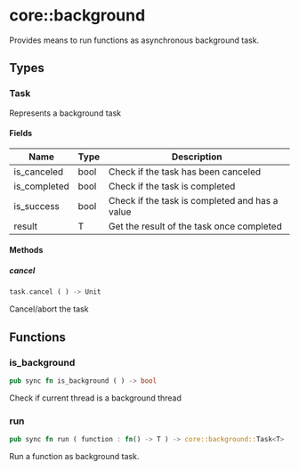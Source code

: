 # core::background

Provides means to run functions as asynchronous background task.


## Types


### Task

Represents a background task


#### Fields

Name | Type | Description
--- | --- | ---
is_canceled | bool | Check if the task has been canceled 
is_completed | bool | Check if the task is completed 
is_success | bool | Check if the task is completed and has a value 
result | T | Get the result of the task once completed 

#### Methods

##### cancel

```rust
task.cancel ( ) -> Unit
```

Cancel/abort the task


## Functions


### is_background

```rust
pub sync fn is_background ( ) -> bool
```

Check if current thread is a background thread


### run

```rust
pub sync fn run ( function : fn() -> T ) -> core::background::Task<T>
```

Run a function as background task.

